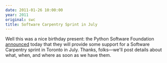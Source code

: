 ```yaml
---
date: 2011-01-26 10:00:00
year: 2011
original: swc
title: Software Carpentry Sprint in July
---
```

<p>Well this was a nice birthday present: the Python Software Foundation <a href="http://pythonsprints.com/2011/01/25/sponsoring-software-carpentry-2011/">announced</a> today that they will provide some support for a Software Carpentry sprint in Toronto in July. Thanks, folks&mdash;we'll post details about what, when, and where as soon as we have them.</p>
